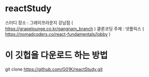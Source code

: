 # reactStudy

스터디 장소 : 그레이프라운지 강남점 ( https://grapelounge.co.kr/gangnam_branch )
클론코딩 주제 : 넷플릭스 ( https://nomadcoders.co/react-fundamentals/lobby )

# 이 깃헙을 다운로드 하는 방법

git clone https://github.com/G01K/reactStudy.git

